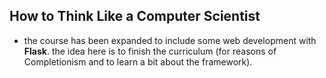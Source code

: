 ## How to Think Like a Computer Scientist

- the course has been expanded to include some web development with **Flask**. the idea here is to finish the curriculum (for reasons of Completionism and to learn a bit about the framework).
